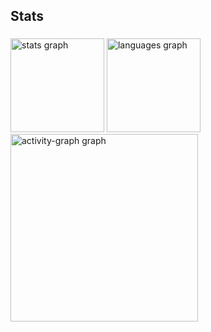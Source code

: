 <h2 align="left">Stats</h2>

###

<div align="left">
  <img src="https://github-readme-stats.vercel.app/api?username=wesley-bds&hide_title=false&hide_rank=false&show_icons=true&include_all_commits=true&count_private=true&disable_animations=false&theme=midnight-purple&locale=en&hide_border=false&order=1" height="150" alt="stats graph"  />
  <img src="https://github-readme-stats.vercel.app/api/top-langs?username=wesley-bds&locale=en&hide_title=false&layout=compact&card_width=320&langs_count=5&theme=midnight-purple&hide_border=false&order=2" height="150" alt="languages graph"  />
  <img src="https://github-readme-activity-graph.vercel.app/graph?username=wesley-bds&radius=16&theme=high-contrast&area=true&order=5" height="300" alt="activity-graph graph"  />
</div>

###
